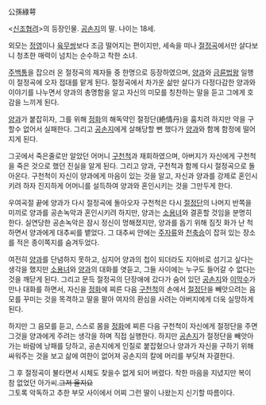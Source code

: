 公孫綠萼

<[신조협려](%EC%8B%A0%EC%A1%B0%ED%98%91%EB%A0%A4.md)>의 등장인물.
[공손지](%EA%B3%B5%EC%86%90%EC%A7%80.md)의 딸. 나이는 18세.

외모는 [정영](%EC%A0%95%EC%98%81.md)이나
[육무쌍](%EC%9C%A1%EB%AC%B4%EC%8C%8D.md)보다 조금 떨어지는 편이지만, 세속을 떠나
[절정곡](%EC%A0%88%EC%A0%95%EA%B3%A1.md)에서만 살다보니 청초한 매력이 넘치는 순수하고 착한 소녀.

[주백통](%EC%A3%BC%EB%B0%B1%ED%86%B5.md)을 잡으러 온 절정곡의 제자들 중 한명으로 등장하였으며,
[양과](%EC%96%91%EA%B3%BC.md)와
[금륜법왕](%EA%B8%88%EB%A5%9C%EB%B2%95%EC%99%95.md) 일행이 절정곡에 오자 접대를 맡게 된다.
절정곡에서 차가운 삶만 살다가 다정다감한 양과와 이야기를 나누면서 양과의 총명함을 알고 자신의 미모를 칭찬하는 말을 듣고 그에게 호감을
느끼게 된다.

[양과](%EC%96%91%EA%B3%BC.md)가 붙잡히자, 그를 위해 [정화](%EC%A0%95%ED%99%94.md)의
해독약인 절정단(絶情丹)을 훔치려 하지만 약을 구할수 없어서 실패한다. 그리고
[공손지](%EA%B3%B5%EC%86%90%EC%A7%80.md)에게 살해당할 뻔 했다가
[양과](%EC%96%91%EA%B3%BC.md)와 함께 함정에 떨어지게 된다.

그곳에서 죽은줄로만 알았던 어머니 [구천척](%EA%B5%AC%EC%B2%9C%EC%B2%99.md)과 재회하였으며, 아버지가 자신에게
구천척을 죽은 것으로 했던 진실을 알게 된다. 그리고 양과, 구천척과 함께 다시 절정곡으로 돌아온다. 구천척이 자신이 양과에게 마음이 있는
것을 알고, 자신과 양과를 강제로 혼인시키려 하자 진지하게 어머니를 설득하여 양과와 혼인시키는 것을 그만두게 한다.

우여곡절 끝에 양과가 다시 절정곡에 돌아오자 구천척은 다시 [절정단](%EC%A0%88%EC%A0%95%EB%8B%A8.md)의 나머지
반쪽을 미끼로 양과를 공손녹악과 혼인시키려 하지만, 양과는 [소용녀](%EC%86%8C%EC%9A%A9%EB%85%80.md)와 결혼할
것임을 분명히 한다. 실연당한 공손녹악은 잠시 정신이 멍해졌지만, 양과를 돕기 위해 짐짓 화가 난 척 하면서 양과에게 대추씨를 뱉었다. 그
대추씨 안에는 [주자류](%EC%A3%BC%EC%9E%90%EB%A5%98.md)와
[천축승](%EC%B2%9C%EC%B6%95%EC%8A%B9.md)이 잡혀 있는 장소를 적은 종이쪽지를 숨겨두었다.

여전히 [양과](%EC%96%91%EA%B3%BC.md)를 단념하지 못하고, 심지어 양과의 첩이 되더라도 지아비로 섬기고 싶다는 생각을
했지만 [소용녀](%EC%86%8C%EC%9A%A9%EB%85%80.md)와 [양과](%EC%96%91%EA%B3%BC.md)의
대화를 엿듣고, 그들 사이에는 누구도 들어갈 수 없다는 것을 깨닫게 된다. 그리고 문득 절정곡의 단장애에 갔다가 숨어 있던
[공손지](%EA%B3%B5%EC%86%90%EC%A7%80.md)와
[이막수](%EC%9D%B4%EB%A7%89%EC%88%98.md)가 만나 대화를 하면서, 자신을
[정화](%EC%A0%95%ED%99%94.md)에 찌른 다음
[구천척](%EA%B5%AC%EC%B2%9C%EC%B2%99.md)의 손에서
[절정단](%EC%A0%88%EC%A0%95%EB%8B%A8.md)을 빼앗으려는 음모를 꾸미는 것을 목격하고 딸을 팔아 여자의 환심을
사려는 아버지에게 더욱 실망하게 된다.

하지만 그 음모를 듣고, 스스로 몸을 [정화](%EC%A0%95%ED%99%94.md)에 찌른 다음 구천척이 자신에게 절정단을 주면
그것을 양과에게 주려는 생각을 하며 직접 실행한다. 하지만 [공손지](%EA%B3%B5%EC%86%90%EC%A7%80.md)가
절정단을 빼앗아 가는 바람에 낭패를 당하고, 공손지에게 인질로 붙잡혔으나 양과가 자신을 구하기 위해 싸워주는 것을 보고 삶에 여한이 없어져
공손지의 칼에 머리를 부딧쳐 자결한다.

그 후 절정곡이 불타면서 시체도 찾을수 없게 되어 버렸다. 착한 마음을 지녔지만 복이 참 없었던 아가씨.<del>그저 울지요</del>  
그토록 악독하고 추한 부모 사이에서 어찌 그런 딸이 나왔는지 신기할 따름이다.

